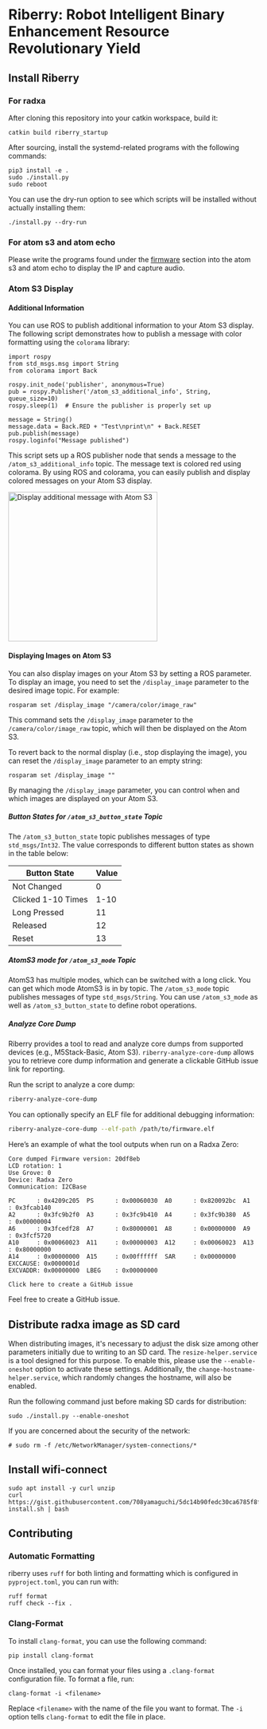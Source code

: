 # Riberry: Robot Intelligent Binary Enhancement Resource Revolutionary Yield

## Install Riberry

### For radxa

After cloning this repository into your catkin workspace, build it:

```
catkin build riberry_startup
```

After sourcing, install the systemd-related programs with the following commands:

```
pip3 install -e .
sudo ./install.py
sudo reboot
```

You can use the dry-run option to see which scripts will be installed without actually installing them:

```
./install.py --dry-run
```

### For atom s3 and atom echo

Please write the programs found under the [firmware](https://github.com/iory/riberry/tree/main/firmware) section into the atom s3 and atom echo to display the IP and capture audio.


### Atom S3 Display

#### Additional Information

You can use ROS to publish additional information to your Atom S3 display. The following script demonstrates how to publish a message with color formatting using the `colorama` library:


```
import rospy
from std_msgs.msg import String
from colorama import Back

rospy.init_node('publisher', anonymous=True)
pub = rospy.Publisher('/atom_s3_additional_info', String, queue_size=10)
rospy.sleep(1)  # Ensure the publisher is properly set up

message = String()
message.data = Back.RED + "Test\nprint\n" + Back.RESET
pub.publish(message)
rospy.loginfo("Message published")
```

This script sets up a ROS publisher node that sends a message to the `/atom_s3_additional_info` topic.
The message text is colored red using colorama. By using ROS and colorama, you can easily publish and display colored messages on your Atom S3 display.

<img src="doc/atoms3-additional-info.jpg" alt="Display additional message with Atom S3" width="300">

#### Displaying Images on Atom S3

You can also display images on your Atom S3 by setting a ROS parameter.
To display an image, you need to set the `/display_image` parameter to the desired image topic. For example:

```
rosparam set /display_image "/camera/color/image_raw"
```

This command sets the `/display_image` parameter to the `/camera/color/image_raw` topic, which will then be displayed on the Atom S3.

To revert back to the normal display (i.e., stop displaying the image), you can reset the `/display_image` parameter to an empty string:

```
rosparam set /display_image ""
```

By managing the `/display_image` parameter, you can control when and which images are displayed on your Atom S3.

##### Button States for `/atom_s3_button_state` Topic

The `/atom_s3_button_state` topic publishes messages of type `std_msgs/Int32`. The value corresponds to different button states as shown in the table below:


| Button State        | Value   |
|---------------------|---------|
| Not Changed         | 0       |
| Clicked 1-10 Times  | 1-10    |
| Long Pressed        | 11      |
| Released            | 12      |
| Reset               | 13      |

##### AtomS3 mode for `/atom_s3_mode` Topic

AtomS3 has multiple modes, which can be switched with a long click. You can get which mode AtomS3 is in by topic. The `/atom_s3_mode` topic publishes messages of type `std_msgs/String`. You can use `/atom_s3_mode` as well as `/atom_s3_button_state` to define robot operations.

##### Analyze Core Dump

Riberry provides a tool to read and analyze core dumps from supported devices (e.g., M5Stack-Basic, Atom S3). `riberry-analyze-core-dump` allows you to retrieve
core dump information and generate a clickable GitHub issue link for reporting.

Run the script to analyze a core dump:

```bash
riberry-analyze-core-dump
```

You can optionally specify an ELF file for additional debugging information:

```bash
riberry-analyze-core-dump --elf-path /path/to/firmware.elf
```

Here’s an example of what the tool outputs when run on a Radxa Zero:

```
Core dumped Firmware version: 20df8eb
LCD rotation: 1
Use Grove: 0
Device: Radxa Zero
Communication: I2CBase

PC      : 0x4209c205  PS      : 0x00060030  A0      : 0x820092bc  A1      : 0x3fcab140
A2      : 0x3fc9b2f0  A3      : 0x3fc9b410  A4      : 0x3fc9b380  A5      : 0x00000004
A6      : 0x3fcedf28  A7      : 0x80000001  A8      : 0x00000000  A9      : 0x3fcf5720
A10     : 0x00060023  A11     : 0x00000003  A12     : 0x00060023  A13     : 0x80000000
A14     : 0x00000000  A15     : 0x00ffffff  SAR     : 0x00000000  EXCCAUSE: 0x0000001d
EXCVADDR: 0x00000000  LBEG    : 0x00000000

Click here to create a GitHub issue
```

Feel free to create a GitHub issue.

## Distribute radxa image as SD card

When distributing images, it's necessary to adjust the disk size among other parameters initially due to writing to an SD card.
The `resize-helper.service` is a tool designed for this purpose. To enable this, please use the `--enable-oneshot` option to activate these settings.
Additionally, the `change-hostname-helper.service`, which randomly changes the hostname, will also be enabled.

Run the following command just before making SD cards for distribution:

```
sudo ./install.py --enable-oneshot
```

If you are concerned about the security of the network:
```
# sudo rm -f /etc/NetworkManager/system-connections/*
```

## Install wifi-connect

```
sudo apt install -y curl unzip
curl https://gist.githubusercontent.com/708yamaguchi/5dc14b90fedc30ca6785f8f7fb741627/raw/71de8351897517721c23bc6fe12f974ed6582a3a/radxa-install.sh | bash
```

## Contributing

### Automatic Formatting
riberry uses `ruff` for both linting and formatting which is configured in `pyproject.toml`, you can run with:
```
ruff format
ruff check --fix .
```

### Clang-Format
To install `clang-format`, you can use the following command:
```
pip install clang-format
```

Once installed, you can format your files using a `.clang-format` configuration file. To format a file, run:
```
clang-format -i <filename>
```

Replace `<filename>` with the name of the file you want to format. The `-i` option tells `clang-format` to edit the file in place.
